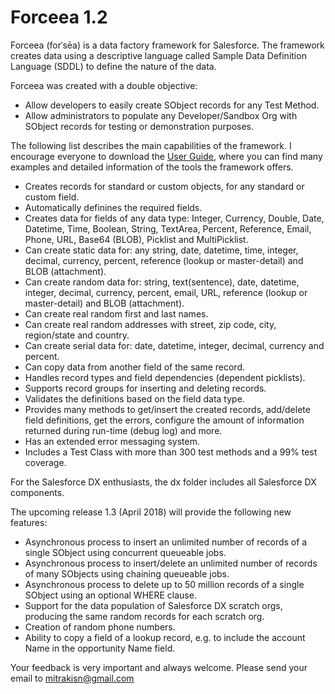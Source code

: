 # Forceea 1.2 #
Forceea (forˈsēa) is a data factory framework for Salesforce. The framework creates data using a descriptive language called Sample Data Definition Language (SDDL) to define the nature of the data.

Forceea was created with a double objective:
* Allow developers to easily create SObject records for any Test Method.
* Allow administrators to populate any Developer/Sandbox Org with SObject records for testing or demonstration purposes.

The following list describes the main capabilities of the framework. I encourage everyone to download the [User Guide](http://bit.ly/Forceea12_UserGuide), where you can find many examples and detailed information of the tools the framework offers. 
*	Creates records for standard or custom objects, for any standard or custom field.
*	Automatically definines the required fields.
*	Creates data for fields of any data type: Integer, Currency, Double, Date, Datetime, Time, Boolean, String, TextArea, Percent, Reference, Email, Phone, URL, Base64 (BLOB), Picklist and MultiPicklist.
* Can create static data for: any string, date, datetime, time, integer, decimal, currency, percent, reference (lookup or master-detail) and BLOB (attachment).
* Can create random data for: string, text(sentence), date, datetime, integer, decimal, currency, percent, email, URL, reference (lookup or master-detail) and BLOB (attachment).
* Can create real random first and last names.
* Can create real random addresses with street, zip code, city, region/state and country.
* Can create serial data for: date, datetime, integer, decimal, currency and percent.
* Can copy data from another field of the same record.
*	Handles record types and field dependencies (dependent picklists).
*	Supports record groups for inserting and deleting records.
*	Validates the definitions based on the field data type.
* Provides many methods to get/insert the created records, add/delete field definitions, get the errors, configure the amount of information returned during run-time (debug log) and more.
*	Has an extended error messaging system.
* Includes a Test Class with more than 300 test methods and a 99% test coverage.

For the Salesforce DX enthusiasts, the dx folder includes all Salesforce DX components.

The upcoming release 1.3 (April 2018) will provide the following new features:
* Asynchronous process to insert an unlimited number of records of a single SObject using concurrent queueable jobs.
* Asynchronous process to insert/delete an unlimited number of records of many SObjects using chaining queueable jobs.
* Asynchronous process to delete up to 50 million records of a single SObject using an optional WHERE clause.
* Support for the data population of Salesforce DX scratch orgs, producing the same random records for each scratch org.
* Creation of random phone numbers.
* Ability to copy a field of a lookup record, e.g. to include the account Name in the opportunity Name field.

Your feedback is very important and always welcome. Please send your email to mitrakisn@gmail.com